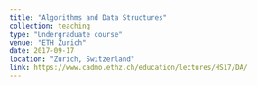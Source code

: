 ```yaml
---
title: "Algorithms and Data Structures"
collection: teaching
type: "Undergraduate course"
venue: "ETH Zurich"
date: 2017-09-17
location: "Zurich, Switzerland"
link: https://www.cadmo.ethz.ch/education/lectures/HS17/DA/
---
```

